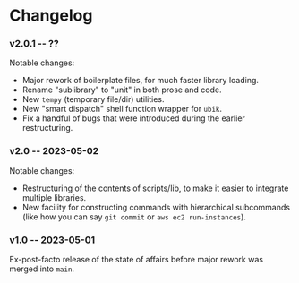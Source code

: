 Changelog
=========

### v2.0.1 -- ??

Notable changes:

* Major rework of boilerplate files, for much faster library loading.
* Rename "sublibrary" to "unit" in both prose and code.
* New `tempy` (temporary file/dir) utilities.
* New "smart dispatch" shell function wrapper for `ubik`.
* Fix a handful of bugs that were introduced during the earlier restructuring.

### v2.0 -- 2023-05-02

Notable changes:

* Restructuring of the contents of scripts/lib, to make it easier to integrate
  multiple libraries.
* New facility for constructing commands with hierarchical subcommands (like how
  you can say `git commit` or `aws ec2 run-instances`).

### v1.0 -- 2023-05-01

Ex-post-facto release of the state of affairs before major rework was
merged into `main`.
